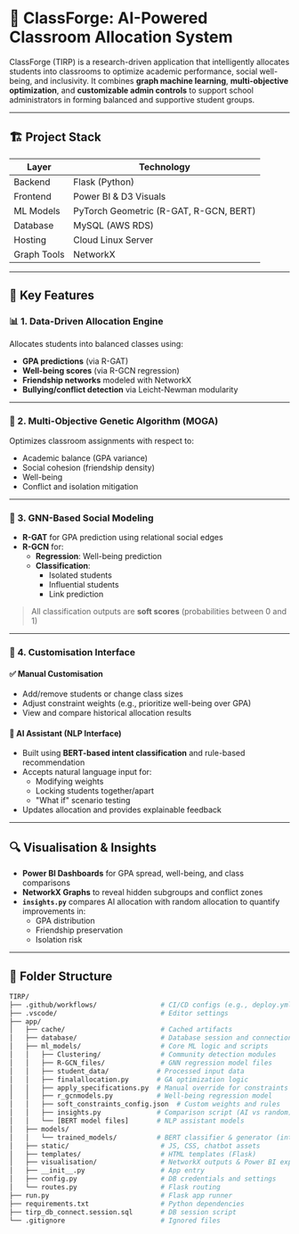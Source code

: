 # 🧠 ClassForge: AI-Powered Classroom Allocation System

ClassForge (TIRP) is a research-driven application that intelligently allocates students into classrooms to optimize academic performance, social well-being, and inclusivity. It combines **graph machine learning**, **multi-objective optimization**, and **customizable admin controls** to support school administrators in forming balanced and supportive student groups.

---

## 🏗️ Project Stack

| Layer      | Technology               |
|------------|---------------------------|
| Backend    | Flask (Python)            |
| Frontend   | Power BI & D3 Visuals     |
| ML Models  | PyTorch Geometric (R-GAT, R-GCN, BERT) |
| Database   | MySQL (AWS RDS)           |
| Hosting    | Cloud Linux Server        |
| Graph Tools| NetworkX                  |

---

## 🧠 Key Features

### 📊 1. Data-Driven Allocation Engine

Allocates students into balanced classes using:
- **GPA predictions** (via R-GAT)
- **Well-being scores** (via R-GCN regression)
- **Friendship networks** modeled with NetworkX
- **Bullying/conflict detection** via Leicht-Newman modularity

---

### 🧮 2. Multi-Objective Genetic Algorithm (MOGA)

Optimizes classroom assignments with respect to:
- Academic balance (GPA variance)
- Social cohesion (friendship density)
- Well-being
- Conflict and isolation mitigation

---

### 🤝 3. GNN-Based Social Modeling

- **R-GAT** for GPA prediction using relational social edges
- **R-GCN** for:
  - **Regression**: Well-being prediction
  - **Classification**:
    - Isolated students
    - Influential students
    - Link prediction

> All classification outputs are **soft scores** (probabilities between 0 and 1)

---

### 🧩 4. Customisation Interface

#### ✅ Manual Customisation
- Add/remove students or change class sizes
- Adjust constraint weights (e.g., prioritize well-being over GPA)
- View and compare historical allocation results

#### 🤖 AI Assistant (NLP Interface)
- Built using **BERT-based intent classification** and rule-based recommendation
- Accepts natural language input for:
  - Modifying weights
  - Locking students together/apart
  - "What if" scenario testing
- Updates allocation and provides explainable feedback

---

## 🔍 Visualisation & Insights

- **Power BI Dashboards** for GPA spread, well-being, and class comparisons
- **NetworkX Graphs** to reveal hidden subgroups and conflict zones
- **`insights.py`** compares AI allocation with random allocation to quantify improvements in:
  - GPA distribution
  - Friendship preservation
  - Isolation risk

---

## 📁 Folder Structure

```bash
TIRP/
├── .github/workflows/                # CI/CD configs (e.g., deploy.yml)
├── .vscode/                          # Editor settings
├── app/
│   ├── cache/                        # Cached artifacts
│   ├── database/                     # Database session and connection
│   ├── ml_models/                    # Core ML logic and scripts
│   │   ├── Clustering/               # Community detection modules
│   │   ├── R-GCN_files/              # GNN regression model files
│   │   ├── student_data/            # Processed input data
│   │   ├── finalallocation.py       # GA optimization logic
│   │   ├── apply_specifications.py  # Manual override for constraints
│   │   ├── r_gcnmodels.py           # Well-being regression model
│   │   ├── soft_constraints_config.json  # Custom weights and rules
│   │   ├── insights.py              # Comparison script (AI vs random)
│   │   └── [BERT model files]       # NLP assistant models
│   ├── models/
│   │   └── trained_models/          # BERT classifier & generator (intent & recommendation)
│   ├── static/                       # JS, CSS, chatbot assets
│   ├── templates/                    # HTML templates (Flask)
│   ├── visualisation/                # NetworkX outputs & Power BI exports
│   ├── __init__.py                   # App entry
│   ├── config.py                     # DB credentials and settings
│   └── routes.py                     # Flask routing
├── run.py                            # Flask app runner
├── requirements.txt                  # Python dependencies
├── tirp_db_connect.session.sql       # DB session script
└── .gitignore                        # Ignored files
